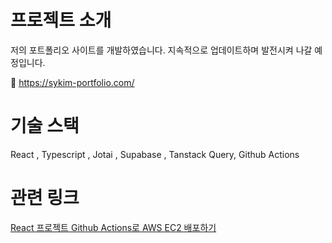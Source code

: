 # 프로젝트 소개
저의 포트폴리오 사이트를 개발하였습니다.
지속적으로 업데이트하며 발전시켜 나갈 예정입니다.

🔗 https://sykim-portfolio.com/

# 기술 스택
React , Typescript , Jotai , Supabase , Tanstack Query, Github Actions

# 관련 링크
[React 프로젝트 Github Actions로 AWS EC2 배포하기](https://sy-it.tistory.com/104)
